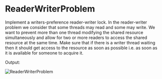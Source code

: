 # ReaderWriterProblem

Implement a writers-preference reader-writer lock.
In the reader-writer problem we consider that some threads may read and some may write. We want to prevent more than one thread modifying the shared resource simultaneously and allow for two or more readers to access the shared resource at the same time.
Make sure that if there is a writer thread waiting then it should get access to the resource as soon as possible i.e. as soon as it is available for someone to acquire it.

Output:

![ReaderWriterProblem](https://user-images.githubusercontent.com/124980051/230886213-3fc8b21a-a4ca-4202-8f4e-5bdbccb6dc66.png)

